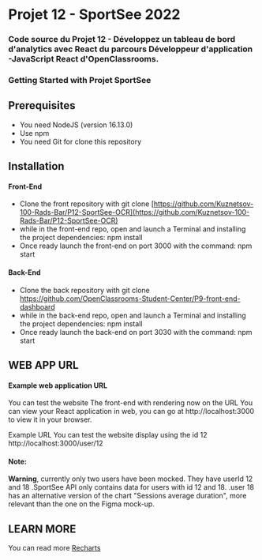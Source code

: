 # Projet 12 - SportSee 2022

### Code source du Projet 12 - Développez un tableau de bord d'analytics avec React du parcours Développeur d'application -JavaScript React d'OpenClassrooms.

### Getting Started with Projet SportSee

## Prerequisites

- You need NodeJS (version 16.13.0)
- Use npm
- You need Git for clone this repository

## Installation

#### __Front-End__
- Clone the front repository with git clone [https://github.com/Kuznetsov-100-Rads-Bar/P12-SportSee-OCR](https://github.com/Kuznetsov-100-Rads-Bar/P12-SportSee-OCR)
- while in the front-end repo, open and launch a Terminal and installing the project dependencies: npm install
- Once ready launch the front-end on port 3000 with the command: npm start

#### __Back-End__
- Clone the back repository with git clone https://github.com/OpenClassrooms-Student-Center/P9-front-end-dashboard
- while in the back-end repo, open and launch a Terminal and installing the project dependencies: npm install
- Once ready launch the back-end on port 3030 with the command: npm start

## WEB APP URL
#### Example web application URL

You can test the website
The front-end with rendering now on the URL
You can view your React application in web, you can go at http://localhost:3000 to view it in your browser.

Example URL
You can test the website display using the id 12 http://localhost:3000/user/12 

#### Note:

__Warning__, currently only two users have been mocked. They have userId 12 and 18
    .SportSee API only contains data for users with id 12 and 18.
    .user 18 has an alternative version of the chart "Sessions average duration", more relevant than the one on the Figma mock-up.
    
## LEARN MORE
You can read more
[Recharts](https://recharts.org/en-US) 
